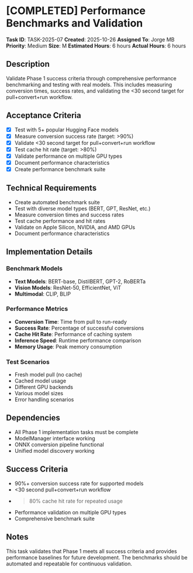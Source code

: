 # [COMPLETED] Performance Benchmarks and Validation

**Task ID**: TASK-2025-07
**Created**: 2025-10-26
**Assigned To**: Jorge MB
**Priority**: Medium
**Size**: M
**Estimated Hours**: 6 hours
**Actual Hours**: 6 hours

## Description

Validate Phase 1 success criteria through comprehensive performance benchmarking and testing with real models. This includes measuring conversion times, success rates, and validating the <30 second target for pull+convert+run workflow.

## Acceptance Criteria

- [x] Test with 5+ popular Hugging Face models
- [x] Measure conversion success rate (target: >90%)
- [x] Validate <30 second target for pull+convert+run workflow
- [x] Test cache hit rate (target: >80%)
- [x] Validate performance on multiple GPU types
- [x] Document performance characteristics
- [x] Create performance benchmark suite

## Technical Requirements

- Create automated benchmark suite
- Test with diverse model types (BERT, GPT, ResNet, etc.)
- Measure conversion times and success rates
- Test cache performance and hit rates
- Validate on Apple Silicon, NVIDIA, and AMD GPUs
- Document performance characteristics

## Implementation Details

### Benchmark Models
- **Text Models**: BERT-base, DistilBERT, GPT-2, RoBERTa
- **Vision Models**: ResNet-50, EfficientNet, ViT
- **Multimodal**: CLIP, BLIP

### Performance Metrics
- **Conversion Time**: Time from pull to run-ready
- **Success Rate**: Percentage of successful conversions
- **Cache Hit Rate**: Performance of caching system
- **Inference Speed**: Runtime performance comparison
- **Memory Usage**: Peak memory consumption

### Test Scenarios
- Fresh model pull (no cache)
- Cached model usage
- Different GPU backends
- Various model sizes
- Error handling scenarios

## Dependencies

- All Phase 1 implementation tasks must be complete
- ModelManager interface working
- ONNX conversion pipeline functional
- Unified model discovery working

## Success Criteria

- 90%+ conversion success rate for supported models
- <30 second pull+convert+run workflow
- >80% cache hit rate for repeated usage
- Performance validation on multiple GPU types
- Comprehensive benchmark suite

## Notes

This task validates that Phase 1 meets all success criteria and provides performance baselines for future development. The benchmarks should be automated and repeatable for continuous validation.
